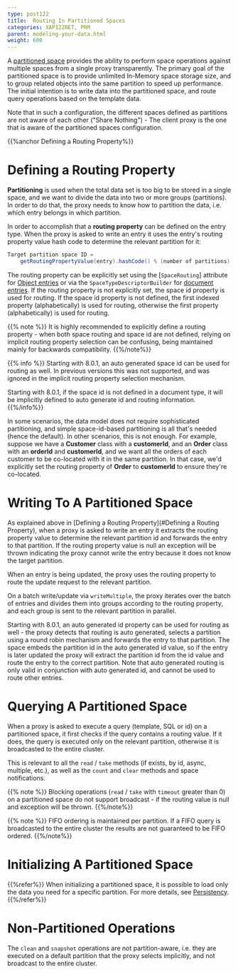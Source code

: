 ```yaml
---
type: post122
title:  Routing In Partitioned Spaces
categories: XAP122NET, PRM
parent: modeling-your-data.html
weight: 600
---
```




A [partitioned space](../overview/terminology.html) provides the ability to perform space operations against multiple spaces from a single proxy transparently. The primary goal of the partitioned space is to provide unlimited In-Memory space storage size, and to group related objects into the same partition to speed up performance. The initial intention is to write data into the partitioned space, and route query operations based on the template data.

Note that in such a configuration, the different spaces defined as partitions are not aware of each other ("Share Nothing") - The client proxy is the one that is aware of the partitioned spaces configuration.

{{%anchor Defining a Routing Property%}}

# Defining a Routing Property

**Partitioning** is used when the total data set is too big to be stored in a single space, and we want to divide the data into two or more groups (partitions). In order to do that, the proxy needs to know how to partition the data, i.e. which entry belongs in which partition.

In order to accomplish that a **routing property** can be defined on the entry type. When the proxy is asked to write an entry it uses the entry's routing property value hash code to determine the relevant partition for it:


```csharp
Target partition space ID =
    getRoutingPropertyValue(entry).hashCode() % (number of partitions)
```

The routing property can be explicitly set using the \[`SpaceRouting`\] attribute for [Object entries](./pono-attribute-annotations.html) or via the `SpaceTypeDescriptorBuilder` for [document entries](./document-api.html). If the routing property is not explicitly set, the space id property is used for routing. If the space id property is not defined, the first indexed property (alphabetically) is used for routing, otherwise the first property (alphabetically) is used for routing.

{{% note %}}
It is highly recommended to explicitly define a routing property - when both space routing and space id are not defined, relying on implicit routing property selection can be confusing, being maintained mainly for backwards compatibility.
{{%/note%}}

{{% info %}}
Starting with 8.0.1, an auto generated space id can be used for routing as well. In previous versions this was not supported, and was ignored in the implicit routing property selection mechanism.

Starting with 8.0.1, if the space id is not defined in a document type, it will be implicitly defined to auto generate id and routing information.
{{%/info%}}

In some scenarios, the data model does not require sophisticated partitioning, and simple space-id-based partitioning is all that's needed (hence the default). In other scenarios, this is not enough. For example, suppose we have a **Customer** class with a **customerId**, and an **Order** class with an **orderId** and **customerId**, and we want all the orders of each customer to be co-located with it in the same partition. In that case, we'd explicitly set the routing property of **Order** to **customerId** to ensure they're co-located.

# Writing To A Partitioned Space

As explained above in [Defining a Routing Property](#Defining a Routing Property), when a proxy is asked to write an entry it extracts the routing property value to determine the relevant partition id and forwards the entry to that partition. If the routing property value is null an exception will be thrown indicating the proxy cannot write the entry because it does not know the target partition.

When an entry is being updated, the proxy uses the routing property to route the update request to the relevant partition.

On a batch write/update via `writeMultiple`, the proxy iterates over the batch of entries and divides them into groups according to the routing property, and each group is sent to the relevant partition in parallel.

Starting with 8.0.1, an auto generated id property can be used for routing as well - the proxy detects that routing is auto generated, selects a partition using a round robin mechanism and forwards the entry to that partition. The space embeds the partition id in the auto generated id value, so if the entry is later updated the proxy will extract the partition id from the id value and route the entry to the correct partition. Note that auto generated routing is only valid in conjunction with auto generated id, and cannot be used to route other entries.

# Querying A Partitioned Space

When a proxy is asked to execute a query (template, SQL or id) on a partitioned space, it first checks if the query contains a routing value. If it does, the query is executed only on the relevant partition, otherwise it is broadcasted to the entire cluster.

This is relevant to all the `read` / `take` methods (if exists, by id, async, multiple, etc.), as well as the `count` and `clear` methods and space notifications.

{{% note %}}
Blocking operations (`read` / `take` with `timeout` greater than 0) on a partitioned space do not support broadcast - if the routing value is null and exception will be thrown.
{{%/note%}}

{{% note %}}
FIFO ordering is maintained per partition. If a FIFO query is broadcasted to the entire cluster the results are not guaranteed to be FIFO ordered.
{{%/note%}}

# Initializing A Partitioned Space

{{%refer%}}
When initializing a partitioned space, it is possible to load only the data you need for a specific partition. For more details, see [Persistency](./space-persistency-overview.html).
{{%/refer%}}

# Non-Partitioned Operations

The `clean` and `snapshot` operations are not partition-aware, i.e. they are executed on a default partition that the proxy selects implicitly, and not broadcast to the entire cluster.
